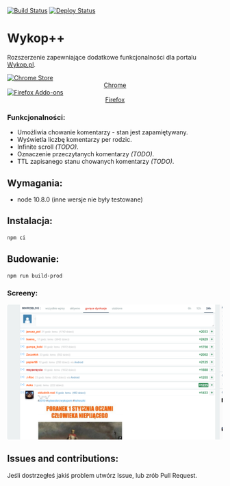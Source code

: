 [![Build Status](https://dev.azure.com/humberd/Wykop-plus-plus/_apis/build/status/Wykop-plus-plus-CI?branchName=master)](https://dev.azure.com/humberd/Wykop-plus-plus/_build/latest?definitionId=1?branchName=master)
[![Deploy Status](https://vsrm.dev.azure.com/humberd/_apis/public/Release/badge/c81245c5-8aba-4588-a566-a3d5dc3703c2/2/2)](https://vsrm.dev.azure.com/humberd/_apis/public/Release/badge/c81245c5-8aba-4588-a566-a3d5dc3703c2/2/2)

# Wykop++

Rozszerzenie zapewniające dodatkowe funkcjonalności dla portalu [Wykop.pl](Wykop.pl).

<a href="https://chrome.google.com/webstore/detail/wykop%20%20/fdoonokgdbeahghjlmlfbbdopggbacio">
  <img src="https://upload.wikimedia.org/wikipedia/commons/e/e2/Google_Chrome_icon_%282011%29.svg" alt="Chrome Store" width="64">
  <div align="center">Chrome</div>
</a>

<a href="https://addons.mozilla.org/pl/firefox/addon/wykop-plus-plus/">
  <img src="https://upload.wikimedia.org/wikipedia/commons/thumb/6/67/Firefox_Logo%2C_2017.svg/2000px-Firefox_Logo%2C_2017.svg.png" alt="Firefox Addo-ons" width="64">
  <div align="center">Firefox</div>
</a>

### Funkcjonalności:
 * Umożliwia chowanie komentarzy - stan jest zapamiętywany.
 * Wyświetla liczbę komentarzy per rodzic.
 * Infinite scroll _(TODO)_.
 * Oznaczenie przeczytanych komentarzy _(TODO)_.
 * TTL zapisanego stanu chowanych komentarzy _(TODO)_.

## Wymagania:

 * node 10.8.0 (inne wersje nie były testowane)

## Instalacja:

```sh
npm ci
```

## Budowanie:

```sh
npm run build-prod
```

### Screeny:

![](images/.README_images/image1.png)


## Issues and contributions:

Jeśli dostrzegłeś jakiś problem utwórz Issue, lub zrób Pull Request.
